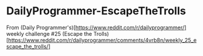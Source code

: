 # DailyProgrammer-EscapeTheTrolls
From (Daily Programmer's)[https://www.reddit.com/r/dailyprogrammer/] weekly challenge #25 (Escape the Trolls)[https://www.reddit.com/r/dailyprogrammer/comments/4vrb8n/weekly_25_escape_the_trolls/]
